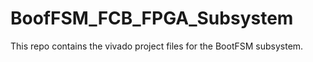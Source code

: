 # BoofFSM_FCB_FPGA_Subsystem
This repo contains the vivado project files for the BootFSM subsystem. 
